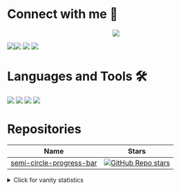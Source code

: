 # Connect with me :speech_balloon:

<p align="center">
<a href="https://stackoverflow.com/users/13806097/awais-ibrar"><img src="https://github-readme-stackoverflow.vercel.app/?userID=13806097" /></a>
</p>

  [<img src="https://img.shields.io/badge/linkedin-%230077B5.svg?&style=for-the-badge&logo=linkedin&logoColor=white">](https://www.linkedin.com/in/awais-ibrar-78874a148/)[<img src="https://img.shields.io/badge/YouTube-%23FF0000.svg?style=for-the-badge&logo=YouTube&logoColor=white">](https://www.youtube.com/channel/UCrnIStPcN1X_FE3dsWRSvKA) [<img src="https://img.shields.io/badge/Instagram-%23E4405F.svg?style=for-the-badge&logo=Instagram&logoColor=white">](https://www.instagram.com/iamawais7/) [<img src="https://img.shields.io/badge/Awais%20Ibrar-Email-orange">](mailto:awaisibrar7@gmail.com)

# Languages and Tools 🛠
  <div display="flex">
    <img src="https://img.shields.io/badge/javascript%20-%23F7DF1E.svg?&style=for-the-badge&logo=javascript&logoColor=black">
    <img src="https://img.shields.io/badge/typescript%20-%23007ACC.svg?&style=for-the-badge&logo=typescript&logoColor=white">
    <img src="https://img.shields.io/badge/react/react%20native%20-%2361DAFB.svg?&style=for-the-badge&logo=react&logoColor=white">
    <img src="https://img.shields.io/badge/Node.js-43853D.svg?&style=for-the-badge&logo=node.js&logoColor=white">
  </div>

# Repositories

| Name                                                                                                               | Stars                                                                                                                                                                                                                                                                            |
| ------------------------------------------------------------------------------------------------------------------ | -------------------------------------------------------------------------------------------------------------------------------------------------------------------------------------------------------------------------------------------------------------------------------- |
| [semi-circle-progress-bar](https://github.com/AwaisIbrar8/semiCircleProgressBar)                            | [![GitHub Repo stars](https://img.shields.io/github/stars/AwaisIbrar8/semiCircleProgressBar?style=social)](https://github.com/AwaisIbrar8/semiCircleProgressBar)       
                                                                    
<details>
<summary>Click for vanity statistics</summary>
